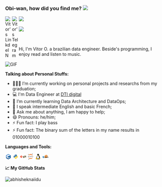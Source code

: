 ### Obi-wan, how did you find me? <img src="https://media.giphy.com/media/2Zm5Gd6aCOTU4/giphy.gif" width="25px">

<a href="https://www.linkedin.com/in/vitor-o-dos-santos/">
  <img align="left" alt="Vitor's LinkdeIN" width="22px" src="https://cdn.jsdelivr.net/npm/simple-icons@v3/icons/linkedin.svg" />
</a>
<a href="https://t.me/vitor_o_s">
  <img align="left" alt="Vitor's Telegram" width="22px" src="https://cdn.jsdelivr.net/npm/simple-icons@v3/icons/telegram.svg" />
</a>
<a href="vitoros@outlook.com.br">
  <img src="https://img.icons8.com/fluent/48/000000/gmail.png" width="22px"/>
</a>
<br />

![](https://visitor-badge.laobi.icu/badge?page_id=vitor-o-s)

<br />

Hi, I'm Vitor O. a brazilian data engineer. Beside's programming, I enjoy read and listen to music.


  <img align="center" alt="GIF" src="https://github.com/abhisheknaiidu/abhisheknaiidu/blob/master/code.gif?raw=true" width="500" height="320" />
  
**Talking about Personal Stuffs:**

- 👨🏽‍💻 I’m currently working on personal projects and researchs from my graduation;
- 💻 I'm Data Engineer at [DTI digital](https://www.dtidigital.com.br/)
- 🌱 I’m currently learning Data Architecture and DataOps;
- 💬 I speak intermediate English and basic French;
- 🤔 Ask me about anything, I am happy to help;
- 😄 Pronouns: he/him;
- ⚡ Fun fact: I play bass
- ⚡ Fun fact: The binary sum of the letters in my name results in 01000010100 


**Languages and Tools:**  

<code><img height="20" src="https://raw.githubusercontent.com/github/explore/80688e429a7d4ef2fca1e82350fe8e3517d3494d/topics/c/c.png"></code>
<code><img height="20" src="https://raw.githubusercontent.com/github/explore/80688e429a7d4ef2fca1e82350fe8e3517d3494d/topics/python/python.png"></code>
<code><img height="20" src="https://raw.githubusercontent.com/github/explore/80688e429a7d4ef2fca1e82350fe8e3517d3494d/topics/git/git.png"></code>
  <code><img height="20" src="https://raw.githubusercontent.com/github/explore/80688e429a7d4ef2fca1e82350fe8e3517d3494d/topics/jupyter-notebook/jupyter-notebook.png"></code>
  <code><img height="20" src="https://raw.githubusercontent.com/github/explore/80688e429a7d4ef2fca1e82350fe8e3517d3494d/topics/linux/linux.png"></code>
  <code><img height="20" src="https://raw.githubusercontent.com/github/explore/80688e429a7d4ef2fca1e82350fe8e3517d3494d/topics/scikit-learn/scikit-learn.png"></code>

**📈 My GitHub Stats**

<p align="left"> <img src="https://github-readme-stats.vercel.app/api?username=vitor-o-s&show_icons=true&theme=gotham" alt="abhisheknaiidu" />

